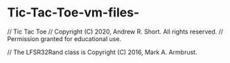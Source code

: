 # Tic-Tac-Toe-vm-files-

// Tic Tac Toe
// Copyright (C) 2020, Andrew R. Short.  All rights reserved.
// Permission granted for educational use.

// The LFSR32Rand class is Copyright (C) 2016, Mark A. Armbrust.
